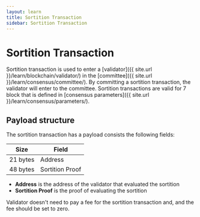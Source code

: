```yaml
---
layout: learn
title: Sortition Transaction
sidebar: Sortition Transaction
---
```


# Sortition Transaction

Sortition transaction is used to enter a [validator]({{ site.url }}/learn/blockchain/validator/)
in the [committee]({{ site.url }}/learn/consensus/committee/).
By committing a sortition transaction, the validator will enter to the committee.
Sortition transactions are valid for 7 block that is defined in
[consensus parameters]({{ site.url }}/learn/consensus/parameters/).

## Payload structure

The sortition transaction has a payload consists the following fields:

| Size     | Field           |
| -------- | --------------- |
| 21 bytes | Address         |
| 48 bytes | Sortition Proof |

- **Address** is the address of the validator that evaluated the sortition
- **Sortition Proof** is the proof of evaluating the sortition

Validator doesn't need to pay a fee for the sortition transaction and, and the fee should be set to zero.

